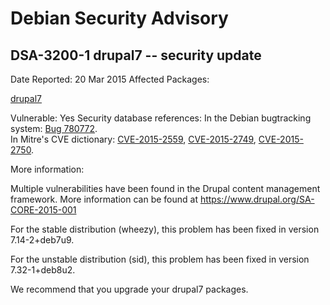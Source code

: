 
Debian Security Advisory
========================


DSA-3200-1 drupal7 -- security update
-------------------------------------



Date Reported:
20 Mar 2015
Affected Packages:

[drupal7](https://packages.debian.org/src:drupal7)

Vulnerable:
Yes
Security database references:
In the Debian bugtracking system: [Bug 780772](https://bugs.debian.org/cgi-bin/bugreport.cgi?bug=780772).  
In Mitre's CVE dictionary: [CVE-2015-2559](https://security-tracker.debian.org/tracker/CVE-2015-2559), [CVE-2015-2749](https://security-tracker.debian.org/tracker/CVE-2015-2749), [CVE-2015-2750](https://security-tracker.debian.org/tracker/CVE-2015-2750).  

More information:

Multiple vulnerabilities have been found in the Drupal content management
framework. More information can be found at
<https://www.drupal.org/SA-CORE-2015-001>


For the stable distribution (wheezy), this problem has been fixed in
version 7.14-2+deb7u9.


For the unstable distribution (sid), this problem has been fixed in
version 7.32-1+deb8u2.


We recommend that you upgrade your drupal7 packages.





